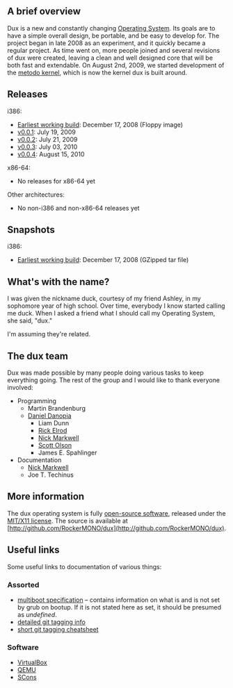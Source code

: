 ## A brief overview ##

Dux is a new and constantly changing [Operating System](http://en.wikipedia.org/wiki/Operating_system). Its goals are to have a simple overall design, be portable, and be easy to develop for.
The project began in late 2008 as an experiment, and it quickly became a regular project.
As time went on, more people joined and several revisions of dux were created, leaving a clean and well designed core that will be both fast and extendable.
On August 2nd, 2009, we started development of the [metodo kernel](/dux/metodo), which is now the kernel dux is built around.

## Releases ##

i386:

* [Earliest working build](iso/i386/dux-2008-12-17.img): December 17, 2008 (Floppy image)
* [v0.0.1](iso/i386/dux-v0.0.1.iso): July 19, 2009
* [v0.0.2](iso/i386/dux-v0.0.2.iso): July 21, 2009
* [v0.0.3](iso/i386/dux-v0.0.3.iso): July 03, 2010
* [v0.0.4](iso/i386/dux-v0.0.4.iso): August 15, 2010

x86-64:

* No releases for x86-64 yet

Other architectures:

* No non-i386 and non-x86-64 releases yet

## Snapshots ##

i386:

* [Earliest working build](tar/i386/dux-2008-12-17.tar.gz): December 17, 2008 (GZipped tar file)

## What's with the name? ##
I was given the nickname duck, courtesy of my friend Ashley, in my sophomore year of high school.  Over time, everybody I know started calling me duck.  When I asked a friend what I should call my Operating System, she said, "dux."

I'm assuming they're related.

## The dux team ##
Dux was made possible by many people doing various tasks to keep everything going.
The rest of the group and I would like to thank everyone involved:

* Programming
  - Martin Brandenburg
  - [Daniel Danopia](http://danopia.net)
	- Liam Dunn
	- [Rick Elrod](http://ricky.elrod.me)
	- [Nick Markwell](http://duckinator.net)
	- [Scott Olson](http://scott-olson.org)
	- James E. Spahlinger
* Documentation
	- [Nick Markwell](http://duckinator.net)
	- Joe T. Techinus

## More information ##
The dux operating system is fully [open-source software](http://en.wikipedia.org/wiki/Open-source_software), released under the [MIT/X11 license](http://en.wikipedia.org/wiki/MIT_License).
The source is available at [http://github.com/RockerMONO/dux](http://github.com/RockerMONO/dux).

## Useful links ##

Some useful links to documentation of various things:
### Assorted ###
* [multiboot specification](http://www.gnu.org/software/grub/manual/multiboot/html_node/Machine-state.html#Machine-state) – contains information on what is and is not set by grub on bootup. If it is not stated here as set, it should be presumed as *undefined*.
* [detailed git tagging info](http://blog.ashchan.com/archive/2008/06/30/tags-on-git)
* [short git tagging cheatsheet](http://blog.andrewcantino.com/2008/12/04/adding-and-removing-remote-git-tags)

### Software ###
* [VirtualBox](http://virtualbox.org/)
* [QEMU](http://qemu.org)
* [SCons](http://scons.org)
